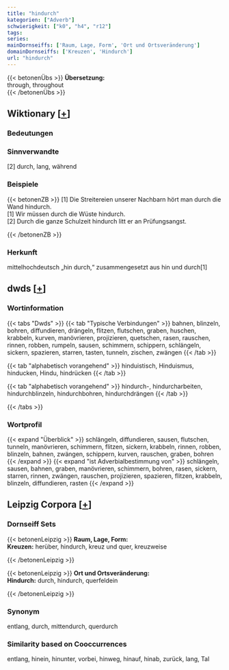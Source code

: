 ```yaml
---
title: "hindurch"
kategorien: ["Adverb"]
schwierigkeit: ["k0", "h4", "r12"]
tags:
series:
mainDornseiffs: ['Raum, Lage, Form', 'Ort und Ortsveränderung']
domainDornseiffs: ['Kreuzen', 'Hindurch']
url: "hindurch"
---
```


{{< betonenÜbs >}}
**Übersetzung:**  
through, throughout  
{{< /betonenÜbs >}}

## Wiktionary [[+](https://de.wiktionary.org/wiki/hindurch)]

### Bedeutungen

### Sinnverwandte
[2] durch, lang, während  

### Beispiele
{{< betonenZB >}}
[1] Die Streitereien unserer Nachbarn hört man durch die Wand hindurch.  
[1] Wir müssen durch die Wüste hindurch.  
[2] Durch die ganze Schulzeit hindurch litt er an Prüfungsangst.  

{{< /betonenZB >}}
### Herkunft
mittelhochdeutsch „hin durch,“ zusammengesetzt aus hin und durch[1]  



## dwds [[+](https://www.dwds.de/wb/hindurch)]

### Wortinformation
{{< tabs "Dwds" >}}
{{< tab "Typische Verbindungen" >}}
bahnen, blinzeln, bohren, diffundieren, drängeln, flitzen, flutschen, graben, huschen, krabbeln, kurven, manövrieren, projizieren, quetschen, rasen, rauschen, rinnen, robben, rumpeln, sausen, schimmern, schippern, schlängeln, sickern, spazieren, starren, tasten, tunneln, zischen, zwängen
{{< /tab >}}

{{< tab "alphabetisch vorangehend" >}}
hinduistisch, Hinduismus, hinducken, Hindu, hindrücken
{{< /tab >}}

{{< tab "alphabetisch vorangehend" >}}
hindurch-, hindurcharbeiten, hindurchblinzeln, hindurchbohren, hindurchdrängen
{{< /tab >}}

{{< /tabs >}}

### Wortprofil
{{< expand "Überblick" >}} schlängeln, diffundieren, sausen, flutschen, tunneln, manövrieren, schimmern, flitzen, sickern, krabbeln, rinnen, robben, blinzeln, bahnen, zwängen, schippern, kurven, rauschen, graben, bohren {{< /expand >}}
{{< expand "ist Adverbialbestimmung von" >}} schlängeln, sausen, bahnen, graben, manövrieren, schimmern, bohren, rasen, sickern, starren, rinnen, zwängen, rauschen, projizieren, spazieren, flitzen, krabbeln, blinzeln, diffundieren, rasten {{< /expand >}}

## Leipzig Corpora [[+](https://corpora.uni-leipzig.de/en/res?word=hindurch&corpusId=deu_newscrawl-public_2018)]

### Dornseiff Sets
{{< betonenLeipzig >}}
**Raum, Lage, Form:**  
**Kreuzen:** herüber, hindurch, kreuz und quer, kreuzweise  

{{< /betonenLeipzig >}}


{{< betonenLeipzig >}}
**Ort und Ortsveränderung:**  
**Hindurch:** durch, hindurch, querfeldein  

{{< /betonenLeipzig >}}

### Synonym
entlang, durch, mittendurch, querdurch


### Similarity based on Cooccurrences
entlang, hinein, hinunter, vorbei, hinweg, hinauf, hinab, zurück, lang, Tal

